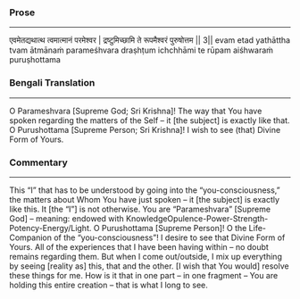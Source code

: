 ### Prose 
 --- 
एवमेतद्यथात्थ त्वमात्मानं परमेश्वर |
द्रष्टुमिच्छामि ते रूपमैश्वरं पुरुषोत्तम || 3||
evam etad yathāttha tvam ātmānaṁ parameśhvara
draṣhṭum ichchhāmi te rūpam aiśhwaraṁ puruṣhottama

### Bengali Translation 
 --- 
O Parameshvara [Supreme God; Sri Krishna]! The way that You have spoken regarding the matters of the Self – it [the subject] is exactly like that. O Purushottama [Supreme Person; Sri Krishna]! I wish to see (that) Divine Form of Yours. 

### Commentary 
 --- 
This “I” that has to be understood by going into the “you-consciousness,” the matters about Whom You have just spoken – it [the subject] is exactly like this. It [the “I”] is not otherwise. You are “Parameshvara” [Supreme God] – meaning: endowed with KnowledgeOpulence-Power-Strength-Potency-Energy/Light. O Purushottama [Supreme Person]! O the Life-Companion of the “you-consciousness”! I desire to see that Divine Form of Yours. All of the experiences that I have been having within – no doubt remains regarding them. But when I come out/outside, I mix up everything by seeing [reality as] this, that and the other. [I wish that You would] resolve these things for me. How is it that in one part – in one fragment – You are holding this entire creation – that is what I long to see. 